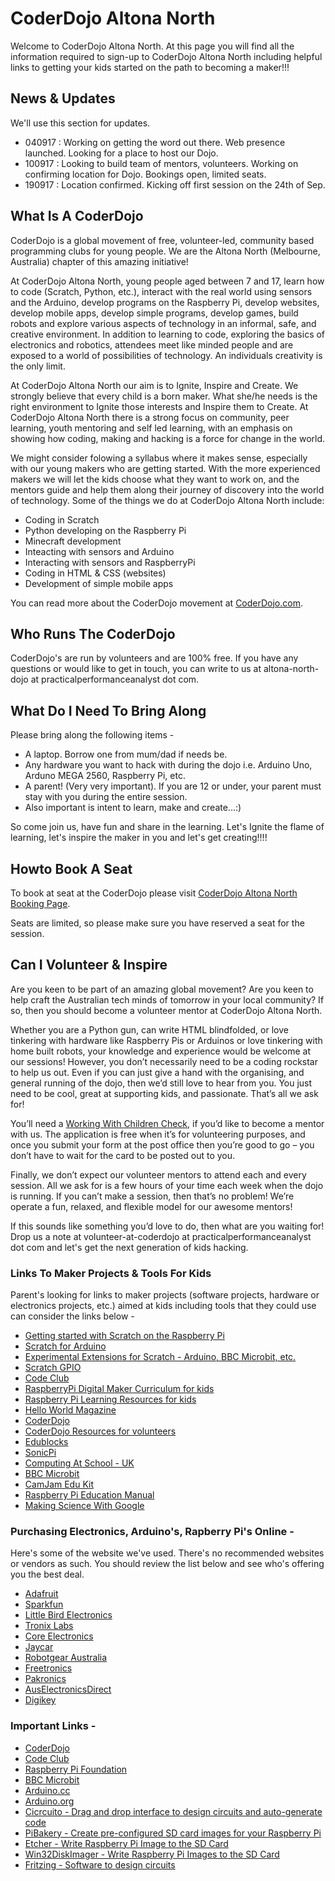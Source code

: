
# CoderDojo Altona North

Welcome to CoderDojo Altona North. At this page you will find all the information required to sign-up to CoderDojo Altona North including helpful links to getting your kids started on the path to becoming a maker!!!

## News & Updates 

We'll use this section for updates. 

- 040917 : Working on getting the word out there. Web presence launched. Looking for a place to host our Dojo.
- 100917 : Looking to build team of mentors, volunteers. Working on confirming location for Dojo. Bookings open, limited seats.
- 190917 : Location confirmed. Kicking off first session on the 24th of Sep.

## What Is A CoderDojo

CoderDojo is a global movement of free, volunteer-led, community based programming clubs for young people. We are the Altona North (Melbourne, Australia) chapter of this amazing initiative!

At CoderDojo Altona North, young people aged between 7 and 17, learn how to code (Scratch, Python, etc.), interact with the real world using sensors and the Arduino, develop programs on the Raspberry Pi, develop websites, develop mobile apps, develop simple programs, develop games, build robots and explore various aspects of technology in an informal, safe, and creative environment. In addition to learning to code, exploring the basics of electronics and robotics, attendees meet like minded people and are exposed to a world of possibilities of technology. An individuals creativity is the only limit. 

At CoderDojo Altona North our aim is to Ignite, Inspire and Create. We strongly believe that every child is a born  maker. What she/he needs is the right environment to Ignite those interests and Inspire them to Create. At CoderDojo Altona North there is a strong focus on community, peer learning, youth mentoring and self led learning, with an emphasis on showing how coding, making and hacking is a force for change in the world.

We might consider folowing a syllabus where it makes sense, especially with our young makers who are getting started. With the more experienced makers we will let the kids choose what they want to work on, and the mentors guide and help them along their journey of discovery into the world of technology. Some of the things we do at CoderDojo Altona North include:

- Coding in Scratch
- Python developing on the Raspberry Pi
- Minecraft development
- Inteacting with sensors and Arduino
- Interacting with sensors and RaspberryPi 
- Coding in HTML & CSS (websites)
- Development of simple mobile apps

You can read more about the CoderDojo movement at [CoderDojo.com](https://coderdojo.com/about/).

## Who Runs The CoderDojo

CoderDojo's are run by volunteers and are 100% free. If you have any questions or would like to get in touch, you can write to us at altona-north-dojo at practicalperformanceanalyst dot com. 

## What Do I Need To Bring Along

Please bring along the following items - 

- A laptop. Borrow one from mum/dad if needs be.
- Any hardware you want to hack with during the dojo i.e. Arduino Uno, Arduno MEGA 2560, Raspberry Pi, etc.
- A parent! (Very very important). If you are 12 or under, your parent must stay with you during the entire session.
- Also important is intent to learn, make and create...:)

So come join us, have fun and share in the learning. Let's Ignite the flame of learning, let's inspire the maker in you and let's get creating!!!!

## Howto Book A Seat

To book at seat at the CoderDojo please visit [CoderDojo Altona North Booking Page](https://zen.coderdojo.com/dojos/au/altona-north-victoria/altona-north-junior-hackers). 

Seats are limited, so please make sure you have reserved a seat for the session. 

## Can I Volunteer & Inspire 

Are you keen to be part of an amazing global movement? Are you keen to help craft the Australian tech minds of tomorrow in your local community? If so, then you should become a volunteer mentor at CoderDojo Altona North. 

Whether you are a Python gun, can write HTML blindfolded, or love tinkering with hardware like Raspberry Pis or Arduinos or love tinkering with home built robots, your knowledge and experience would be welcome at our sessions! However, you don’t necessarily need to be a coding rockstar to help us out. Even if you can just give a hand with the organising, and general running of the dojo, then we’d still love to hear from you. You just need to be cool, great at supporting kids, and passionate. That’s all we ask for!

You’ll need a [Working With Children Check](http://www.workingwithchildren.vic.gov.au/), if you’d like to become a mentor with us. The application is free when it’s for volunteering purposes, and once you submit your form at the post office then you’re good to go – you don’t have to wait for the card to be posted out to you.

Finally, we don’t expect our volunteer mentors to attend each and every session. All we ask for is a few hours of your time each week when the dojo is running. If you can’t make a session, then that’s no problem! We’re operate a fun, relaxed, and flexible model for our awesome mentors! 

If this sounds like something you’d love to do, then what are you waiting for! Drop us a note at volunteer-at-coderdojo at practicalperformanceanalyst dot com and let's get the next generation of kids hacking. 

### Links To Maker Projects & Tools For Kids

Parent's looking for links to maker projects (software projects, hardware or electronics projects, etc.) aimed at kids including tools that they could use can consider the links below -

* [Getting started with Scratch on the Raspberry Pi](https://www.raspberrypi.org/documentation/usage/scratch/)
* [Scratch for Arduino](http://s4a.cat/)
* [Experimental Extensions for Scratch - Arduino, BBC Microbit, etc.](http://scratchx.org/)
* [Scratch GPIO](http://simplesi.net/scratchgpio/)
* [Code Club](https://codeclubprojects.org/en-GB/)
* [RaspberryPi Digital Maker Curriculum for kids](https://curriculum.raspberrypi.org/)
* [Raspberry Pi Learning Resources for kids](https://www.raspberrypi.org/resources/)
* [Hello World Magazine](https://helloworld.raspberrypi.org/helloworld)
* [CoderDojo](https://coderdojo.com/)
* [CoderDojo Resources for volunteers](http://kata.coderdojo.com/wiki/Home_Page)
* [Edublocks](http://edublocks.org/)
* [SonicPi](http://sonic-pi.net/)
* [Computing At School - UK](http://www.computingatschool.org.uk/)
* [BBC Microbit](https://www.microbit.co.uk)
* [CamJam Edu Kit](http://camjam.me/?page_id=236)
* [Raspberry Pi Education Manual](http://pi.cs.man.ac.uk/download/Raspberry_Pi_Education_Manual.pdf)
* [Making Science With Google](https://makingscience.withgoogle.com/?lang=en)


### Purchasing Electronics, Arduino's, Rapberry Pi's Online -

Here's some of the website we've used. There's no recommended websites or vendors as such. You should review the list below and see who's offering you the best deal.

* [Adafruit](http://adafruit.com)
* [Sparkfun](http://sparkfun.com)
* [Little Bird Electronics](https://littlebirdelectronics.com.au/)
* [Tronix Labs](https://tronixlabs.com.au)
* [Core Electronics](https://www.core-electronics.com.au)
* [Jaycar](http://www.jaycar.com.au)
* [Robotgear Australia](http://www.robotgear.com.au)
* [Freetronics](http://www.freetronics.com.au)
* [Pakronics](http://www.pakronics.com.au)
* [AusElectronicsDirect](http://www.auselectronicsdirect.com.au/)
* [Digikey](https://www.digikey.com.au/)


### Important Links -
* [CoderDojo](https://coderdojo.com/)
* [Code Club](https://codeclubprojects.org/en-GB/)
* [Raspberry Pi Foundation](http://www.raspberrypi.org)
* [BBC Microbit](https://www.microbit.co.uk)
* [Arduino.cc](http://www.arduino.cc)
* [Arduino.org](http://www.arduino.org)
* [Cicrcuito - Drag and drop interface to design circuits and auto-generate code](http://wwww.circuito.io)
* [PiBakery - Create pre-configured SD card images for your Raspberry Pi](http://www.pibakey.org)
* [Etcher - Write Raspberry Pi Image to the SD Card](http://etcher.io)
* [Win32DiskImager - Write Raspberry Pi Images to the SD Card](http://sourceforge.net/projects/win32diskimager/)
* [Fritzing - Software to design circuits](http://fritzing.org)
